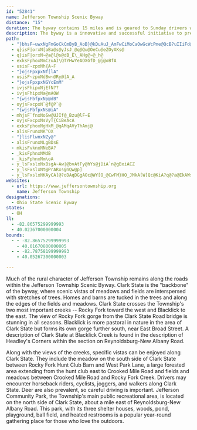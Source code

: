 ```yaml
---
id: "52841"
name: Jefferson Township Scenic Byway
distance: "15"
duration: The byway contains 15 miles and is geared to Sunday drivers wanting to get away from the Columbus metro urban area. Allow 2 hours to enjoy all sites.
description: The byway is a innovative and successful initiative to preserve and conserve the township's existing rural atmosphere, historic character, and natural resources in the face of urban development.
path:
  - "}bhsF~uwxNgFmGoCkCmByB_AoB}@kDuAuJ_AmFwCiMoCaOwGcWcPme@QcB?uIIiFd@kF"
  - q}isF|orxN[aBa@s@yJsJ_@q@Qu@OeCu@eZOyAKs@
  - q}isF|orxN~@a@l@s@dB_E\_AHg@~@_h@
  - exksFphoxNmCzuAI\QTYHwYeAOXGfD_@j@oBfA
  - usisF~zpxNh{A~F
  - "}ojsFpxpxNf[lA"
  - usisF~zpxNdBw~@Ry@|A_A
  - "}ojsFpxpxNGYcEmM"
  - ivjsFhipxNjEfN??
  - ivjsFhipxNa@mAOW
  - "{wjsFbfpxNp@dB"
  - oyjsFxcpxN`@f@P`@
  - "{wjsFbfpxNs@iA"
  - mhjsF`fnxNoSw@UJIf@_Bzu@lF~E
  - oyjsFxcpxNsVyT{CiBeAcA
  - exksFphoxNgHkM_@qAMqAVyThAmj@
  - alisFrunxNK^OX
  - "}lisFlwnxNZy@"
  - alisFrunxNLgBDsE
  - mkisFvknxNNeBA?
  - _kisFphnxNMdB
  - _kisFphnxNm\oA
  - y_lsFxslxNxBsgA~Aw|@bvAtFy@hYs@j]iA`n@gBxiACZ
  - y_lsFxslxNt@PrARxs@nQw@p]
  - y_lsFxslxNKAyCA]@?oDAqDGgAOc@WY[O_@CwFM}HO_JMkA[W]Qc@KiA?q@?a@EkAWs@[a@w@c@yAw@s@_@e@UuBeAe@S
websites:
  - url: https://www.jeffersontownship.org
    name: Jefferson Township
designations:
  - Ohio State Scenic Byway
states:
  - OH
ll:
  - -82.86575299999993
  - 40.02367000000004
bounds:
  - - -82.86575299999993
    - 40.01670800000005
  - - -82.78758199999993
    - 40.05267300000003

---
```


Much of the rural character of Jefferson Township remains along the roads within the Jefferson Township Scenic Byway. Clark State is the "backbone" of the byway, where scenic vistas of meadows and fields are interspersed with stretches of trees. Homes and barns are tucked in the trees and along the edges of the fields and meadows.  Clark State crosses the Township's two most important creeks -- Rocky Fork toward the west and Blacklick to the east. The view of Rocky Fork gorge from the Clark State Road bridge is stunning in all seasons. Blacklick is more pastoral in nature in the area of Clark State but forms its own gorge further south, near East Broad Street. A description of Clark State at Blacklick Creek is found in the description of Headley's Corners within the section on Reynoldsburg-New Albany Road.

Along with the views of the creeks, specific vistas can be enjoyed along Clark State. They include the meadow on the south side of Clark State between Rocky Fork Hunt Club Barn and West Park Lane, a large forested area extending from the hunt club east to Crooked Mile Road and fields and meadows between Crooked Mile Road and Rocky Fork Creek. Drivers may encounter horseback riders, cyclists, joggers, and walkers along Clark State. Deer are also prevalent, so careful driving is important. Jefferson Community Park, the Township's main public recreational area, is located on the north side of Clark State, about a mile east of Reynoldsburg-New Albany Road. This park, with its three shelter houses, woods, pond, playground, ball field, and heated restrooms is a popular year-round gathering place for those who love the outdoors.
